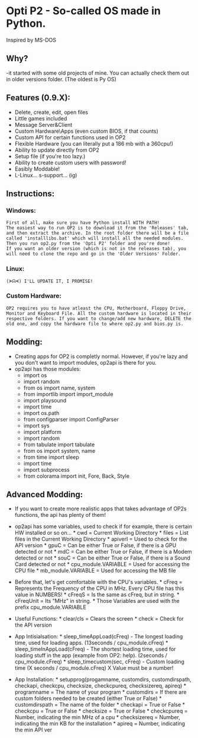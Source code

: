# Opti P2 - So-called OS made in Python.
Inspired by MS-DOS

## Why?
-it started with some old projects of mine. You can actually check them out in older versions folder. (The oldest is Py OS)

## Features (0.9.X):
* Delete, create, edit, open files
* Little games included
* Message Server&Client
* Custom Hardware\Apps (even custom BIOS, if that counts)
* Custom API for certain functions used in OP2
* Flexible Hardware (you can literally put a 186 mb with a 360cpu!)
* Ability to update directly from OP2
* Setup file (if you're too lazy.)
* Ability to create custom users with password!
* Easibly Moddable!
* L-Linux... s-support... (ig)

## Instructions:
### Windows:
	First of all, make sure you have Python install WITH PATH!
	The easiest way to run OP2 is to download it from the 'Releases' tab, and then extract the archive. In the root folder there will be a file called 'installlibs.bat' which will install all the needed modules. Then you run op2.py from the 'Opti P2' folder and you're done!
	If you want an older version (which is not in the releases tab), you will need to clone the repo and go in the 'Older Versions' Folder.

### Linux:
	(ᗒᗣᗕ) I'LL UPDATE IT, I PROMISE!

### Custom Hardware:
	OP2 requires you to have atleast the CPU, Motherboard, Floppy Drive, Monitor and Keyboard File. All the custom hardware is located in their respective folders. If you want to change/add new hardware, DELETE the old one, and copy the hardware file to where op2.py and bios.py is.

## Modding:
* Creating apps for OP2 is completly normal. However, if you're lazy and you don't want to import modules, op2api is there for you.
* op2api has those modules:
	* import os
	* import random
	* from os import name, system
	* from importlib import import_module
	* import playsound
	* import time
	* import os.path
	* from configparser import ConfigParser
	* import sys
	* import platform
	* import random
	* from tabulate import tabulate
	* from os import system, name
	* from time import sleep
	* import time
	* import subprocess
	* from colorama import init, Fore, Back, Style

## Advanced Modding:
* If you want to create more realistic apps that takes advantage of OP2s functions, the api has plenty of them!
* op2api has some variables, used to check if for example, there is certain HW installed or so on...
		* cwd = Current Working Directory
		* files = List files in the Current Working Directory
		* apiverI = Used to check for the API version
		* gpuC = Can be either True or False, if there is a GPU detected or not
		* mdC = Can be either True or False, if there is a Modem detected or not
		* souC = Can be either True or False, if there is a Sound Card detected or not
		* cpu_module.VARIABLE = Used for accessing the CPU file
		* mb_module.VARIABLE = Used for accessing the MB file

* Before that, let's get comfortable with the CPU's variables.
		* cFreq = Represents the Frequency of the CPU in MHz. Every CPU file has this value in NUMBERS!
		* cFreqS = Is the same as cFreq, but in string.
		* cFreqUnit = Its "MHz" in string.
		* Those Variables are used with the prefix cpu_module.VARIABLE

* Useful Functions:
		* clear/cls = Clears the screen
		* check = Check for the API version

* App Intisialsation:
		* sleep_timeAppLoad(cFreq) - The longest loading time, used for loading apps. (13seconds / cpu_module.cFreq)
		* sleep_timeInAppLoad(cFreq) - The shortest loading time, used for loading stuff in the app (example from OP2: help). (2seconds / cpu_module.cFreq)
		* sleep_timecustom(sec, cFreq) - Custom loading time (X seconds / cpu_module.cFreq) X Value must be a number!

* App Installation:
		* setupprog(progamname, customdirs, customdirspath, checkapi, checkcpu, checksize, checkcpureq, checksizereq, apireq)
		* programname = The name of your program
		* customdirs = If there are custom folders needed to be created (either True or False)
		* customdirspath = The name of the folder
		* checkapi = True or False
		* checkcpu = True or False
		* checksize = True or False
		* checkcpureq = Number, indicating the min MHz of a cpu
		* checksizereq = Number, indicating the min KB for the installation
		* apireq = Number, indicating the min API ver
